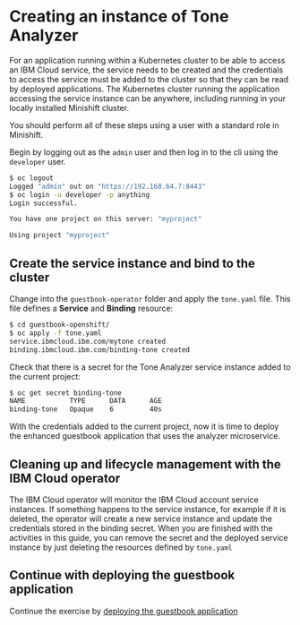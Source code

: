 # Creating an instance of Tone Analyzer

For an application running within a Kubernetes cluster to be able to access an IBM Cloud service, the service needs to be created and the credentials to access the service must be added to the cluster so that they can be read by deployed applications. The Kubernetes cluster running the application accessing the service instance can be anywhere, including running in your locally installed Minishift cluster.

You should perform all of these steps using a user with a standard role in Minishift.

Begin by logging out as the `admin` user and then log in to the cli using the `developer` user.

```bash
$ oc logout
Logged "admin" out on "https://192.168.64.7:8443"
$ oc login -u developer -p anything
Login successful.

You have one project on this server: "myproject"

Using project "myproject"
```

## Create the service instance and bind to the cluster

Change into the `guestbook-operator` folder and apply the `tone.yaml` file. This file defines a **Service** and **Binding** resource:

```bash
$ cd guestbook-openshift/
$ oc apply -f tone.yaml
service.ibmcloud.ibm.com/mytone created
binding.ibmcloud.ibm.com/binding-tone created
```

Check that there is a secret for the Tone Analyzer service instance added to the current project:

```bash
$ oc get secret binding-tone
NAME           TYPE      DATA      AGE
binding-tone   Opaque    6         40s
```

With the credentials added to the current project, now it is time to deploy the enhanced guestbook application that uses the analyzer microservice.

## Cleaning up and lifecycle management with the IBM Cloud operator

The IBM Cloud operator will monitor the IBM Cloud account service instances. If something happens to the service instance, for example if it is deleted, the operator will create a new service instance and update the credentials stored in the binding secret. When you are finished with the activities in this guide, you can remove the secret and the deployed service instance by just deleting the resources defined by `tone.yaml`

## Continue with deploying the guestbook application

Continue the exercise by [deploying the guestbook application](deploy-guestbook.md)
